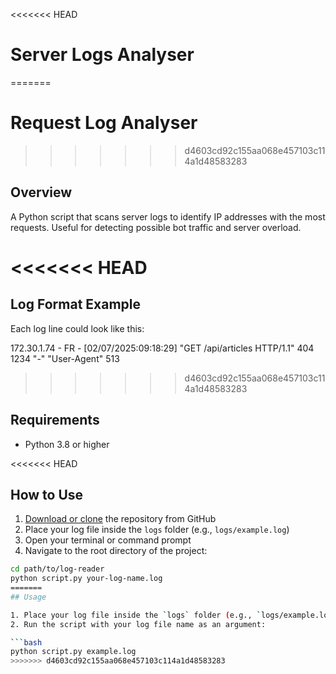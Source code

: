 <<<<<<< HEAD
# Server Logs Analyser
=======
# Request Log Analyser
>>>>>>> d4603cd92c155aa068e457103c114a1d48583283

## Overview

A Python script that scans server logs to identify IP addresses with the most requests. Useful for detecting possible bot traffic and server overload.

<<<<<<< HEAD
=======
## Log Format Example

Each log line could look like this:

172.30.1.74 - FR - [02/07/2025:09:18:29] "GET /api/articles HTTP/1.1" 404 1234 "-" "User-Agent" 513

>>>>>>> d4603cd92c155aa068e457103c114a1d48583283
## Requirements

- Python 3.8 or higher

<<<<<<< HEAD
## How to Use

1. [Download or clone](https://github.com/sakey01/log-reader) the repository from GitHub  
2. Place your log file inside the `logs` folder (e.g., `logs/example.log`)  
3. Open your terminal or command prompt  
4. Navigate to the root directory of the project:

```bash
cd path/to/log-reader
python script.py your-log-name.log
=======
## Usage

1. Place your log file inside the `logs` folder (e.g., `logs/example.log`)
2. Run the script with your log file name as an argument:

```bash
python script.py example.log
>>>>>>> d4603cd92c155aa068e457103c114a1d48583283
